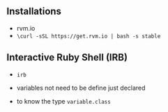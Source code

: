 ## Installations

- rvm.io
- `\curl -sSL https://get.rvm.io | bash -s stable`

## Interactive Ruby Shell (IRB)

- `irb`

- variables not need to be define just declared

- to know the type `variable.class`